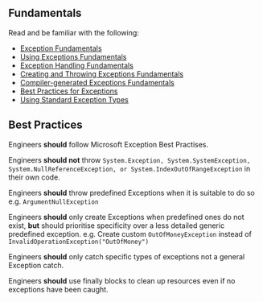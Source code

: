 ## Fundamentals
Read and be familiar with the following:

* [Exception Fundamentals](https://docs.microsoft.com/en-us/dotnet/csharp/fundamentals/exceptions/) 
* [Using Exceptions Fundamentals](https://docs.microsoft.com/en-us/dotnet/csharp/fundamentals/exceptions/using-exceptions)
* [Exception Handling Fundamentals](https://docs.microsoft.com/en-us/dotnet/csharp/fundamentals/exceptions/exception-handling)
* [Creating and Throwing Exceptions Fundamentals](https://docs.microsoft.com/en-us/dotnet/csharp/fundamentals/exceptions/creating-and-throwing-exceptions)
* [Compiler-generated Exceptions Fundamentals](https://docs.microsoft.com/en-us/dotnet/csharp/fundamentals/exceptions/compiler-generated-exceptions)
* [Best Practices for Exceptions](https://docs.microsoft.com/en-us/dotnet/standard/exceptions/best-practices-for-exceptions)
* [Using Standard Exception Types](https://docs.microsoft.com/en-us/dotnet/standard/design-guidelines/using-standard-exception-types)


## Best Practices

Engineers **should** follow Microsoft Exception Best Practises.

Engineers **should not** throw `System.Exception, System.SystemException, System.NullReferenceException, or System.IndexOutOfRangeException` in their own code.

Engineers **should** throw predefined Exceptions when it is suitable to do so e.g. `ArgumentNullException`

Engineers **should** only create Exceptions when predefined ones do not exist, **but** should prioritise specificity over a less detailed generic predefined exception. 
e.g. Create custom `OutOfMoneyException` instead of `InvalidOperationException("OutOfMoney")`

Engineers **should** only catch specific types of exceptions not a general Exception catch.

Engineers **should** use finally blocks to clean up resources even if no exceptions have been caught. 